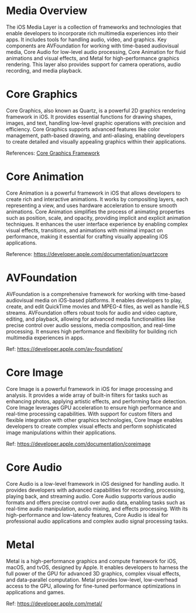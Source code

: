 # Media Overview

The iOS Media Layer is a collection of frameworks and technologies that enable developers to incorporate rich multimedia experiences into their apps. It includes tools for handling audio, video, and graphics. Key components are AVFoundation for working with time-based audiovisual media, Core Audio for low-level audio processing, Core Animation for fluid animations and visual effects, and Metal for high-performance graphics rendering. This layer also provides support for camera operations, audio recording, and media playback.

# Core Graphics

Core Graphics, also known as Quartz, is a powerful 2D graphics rendering framework in iOS. It provides essential functions for drawing shapes, images, and text, handling low-level graphic operations with precision and efficiency. Core Graphics supports advanced features like color management, path-based drawing, and anti-aliasing, enabling developers to create detailed and visually appealing graphics within their applications.

References: [Core Graphics Framework](https://developer.apple.com/documentation/coregraphics)

# Core Animation

Core Animation is a powerful framework in iOS that allows developers to create rich and interactive animations. It works by compositing layers, each representing a view, and uses hardware acceleration to ensure smooth animations. Core Animation simplifies the process of animating properties such as position, scale, and opacity, providing implicit and explicit animation techniques. It enhances the user interface experience by enabling complex visual effects, transitions, and animations with minimal impact on performance, making it essential for crafting visually appealing iOS applications.

Reference: https://developer.apple.com/documentation/quartzcore

# AVFoundation

AVFoundation is a comprehensive framework for working with time-based audiovisual media on iOS-based platforms. It enables developers to play, create, and edit QuickTime movies and MPEG-4 files, as well as handle HLS streams. AVFoundation offers robust tools for audio and video capture, editing, and playback, allowing for advanced media functionalities like precise control over audio sessions, media composition, and real-time processing. It ensures high performance and flexibility for building rich multimedia experiences in apps.

Ref: https://developer.apple.com/av-foundation/


# Core Image

Core Image is a powerful framework in iOS for image processing and analysis. It provides a wide array of built-in filters for tasks such as enhancing photos, applying artistic effects, and performing face detection. Core Image leverages GPU acceleration to ensure high performance and real-time processing capabilities. With support for custom filters and flexible integration with other graphics technologies, Core Image enables developers to create complex visual effects and perform sophisticated image manipulations within their applications.

Ref: https://developer.apple.com/documentation/coreimage

# Core Audio

Core Audio is a low-level framework in iOS designed for handling audio. It provides developers with advanced capabilities for recording, processing, playing back, and streaming audio. Core Audio supports various audio formats and offers precise control over audio data, enabling tasks such as real-time audio manipulation, audio mixing, and effects processing. With its high-performance and low-latency features, Core Audio is ideal for professional audio applications and complex audio signal processing tasks.

# Metal

Metal is a high-performance graphics and compute framework for iOS, macOS, and tvOS, designed by Apple. It enables developers to harness the full power of the GPU for advanced 3D graphics, complex visual effects, and data-parallel computation. Metal provides low-level, low-overhead access to the GPU, allowing for fine-tuned performance optimizations in applications and games.

Ref: https://developer.apple.com/metal/